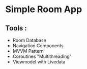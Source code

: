 # Simple Room App

## Tools :
 - Room Database
 - Navigation Components
 - MVVM Pattern
 - Coroutines "Multithreading"
 - Viewmodel with Livedata
